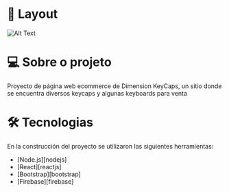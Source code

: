 # 🎨 Layout

![Alt Text](https://firebasestorage.googleapis.com/v0/b/dimensionkeycaps.appspot.com/o/Dimension%20Key%20Caps%20-%20GIF.gif?alt=media&token=2786d548-17a6-4d11-9394-61ed7c9ec9e8)

# 💻 Sobre o projeto

Proyecto de página web ecommerce de Dimension KeyCaps, un sitio donde se encuentra diversos keycaps y algunas keyboards para venta

# 🛠 Tecnologias

En la construcción del proyecto se utilizaron las siguientes herramientas:

- [Node.js][nodejs]
- [React][reactjs]
- [Bootstrap][bootstrap]
- [Firebase][firebase]